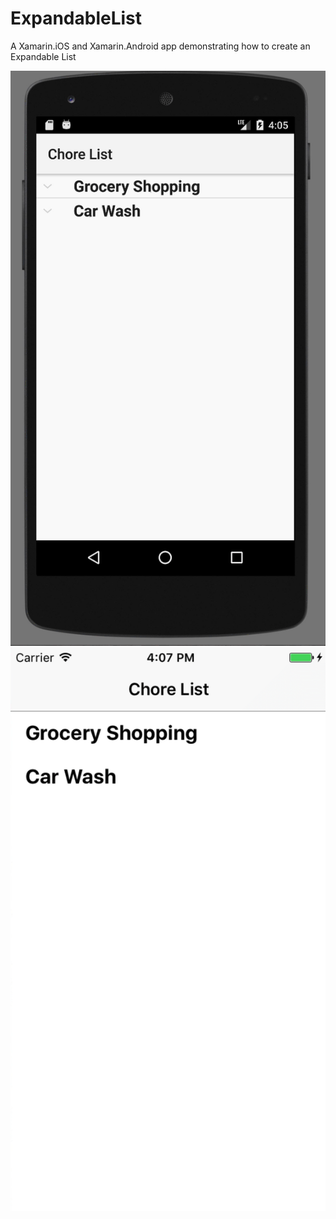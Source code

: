 # ExpandableList
A Xamarin.iOS and Xamarin.Android app demonstrating how to create an Expandable List

![](./Demos/AndroidDemo.gif)
![](./Demos/iOSDemo.gif)
